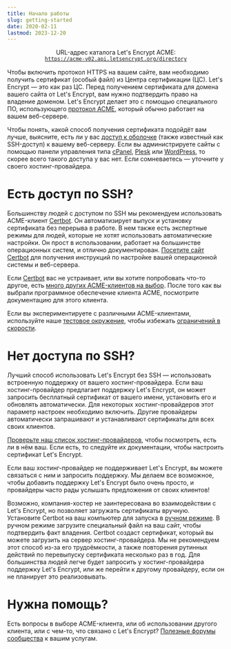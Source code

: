 ```yaml
---
title: Начало работы
slug: getting-started
date: 2020-02-11
lastmod: 2023-12-20
---
```


<div style="display: flex; flex-direction: column; align-items: center; margin-bottom: 15px;">
  <div>URL-адрес каталога Let's Encrypt ACME:</div>
  <div><a href="https://acme-v02.api.letsencrypt.org"><code>https://acme-v02.api.letsencrypt.org/directory</code></a></div>
</div>

Чтобы включить протокол HTTPS на вашем сайте, вам необходимо получить сертификат (особый файл) из Центра сертификации (ЦС). Let's Encrypt — это как раз ЦС. Перед получением сертификата для домена вашего сайта от Let's Encrypt, вам нужно подтвердить право на владение доменом. Let's Encrypt делает это с помощью специального ПО, использующего [протокол ACME](https://tools.ietf.org/html/rfc8555), который обычно работает на вашем веб-сервере.

Чтобы понять, какой способ получения сертификата подойдёт вам лучше, выясните, есть ли у вас [доступ к оболочке](https://en.wikipedia.org/wiki/Shell_account) (также известный как SSH-доступ) к вашему веб-серверу. Если вы администрируете сайты с помощью панели управления типа [cPanel](https://cpanel.net/), [Plesk](https://www.plesk.com/) или [WordPress](https://wordpress.org/), то скорее всего такого доступа у вас нет. Если сомневаетесь — уточните у своего хостинг-провайдера.

# Есть доступ по SSH?

Большинству людей с доступом по SSH мы рекомендуем использовать ACME-клиент [Certbot][]. Он автоматизирует выпуск и установку сертификата без перерыва в работе. В нем также есть экспертные режимы для людей, которые не хотят использовать автоматические настройки. Он прост в использовании, работает на большинстве операционных систем, и отлично документирован. [Посетите сайт Certbot][Certbot] для получения инструкций по настройке вашей операционной системы и веб-сервера.

Если [Certbot][] вас не устраивает, или вы хотите попробовать что-то другое, есть [много других ACME-клиентов на выбор](/docs/client-options).  После того как вы выбрали программное обеспечение клиента ACME, посмотрите документацию для этого клиента.

Если вы экспериментируете с различными ACME-клиентами, используйте наше [тестовое окружение](/docs/staging-environment), чтобы избежать [ограничений в скорости](/docs/rate-limits).

# Нет доступа по SSH?

Лучший способ использовать Let's Encrypt без SSH — использовать встроенную поддержку от вашего хостинг-провайдера. Если ваш хостинг-провайдер предлагает поддержку Let's Encrypt, он может запросить бесплатный сертификат от вашего имени, установить его и обновлять автоматически. Для некоторых хостинг-провайдеров этот параметр настроек необходимо включить. Другие провайдеры автоматически запрашивают и устанавливают сертификаты для всех своих клиентов.

[Проверьте наш список хостинг-провайдеров](https://community.letsencrypt.org/t/web-hosting-who-support-lets-encrypt/6920), чтобы посмотреть, есть ли в нём ваш. Если есть, то следуйте их документации, чтобы настроить сертификат Let's Encrypt.

Если ваш хостинг-провайдер не поддерживает Let's Encrypt, вы можете связаться с ним и запросить поддержку. Мы делаем все возможное, чтобы добавить поддержку Let's Encrypt было очень просто, и провайдеры часто рады услышать предложения от своих клиентов!

Возможно, компания-хостер не заинтересована во взаимодействии с Let's Encrypt, но позволяет загружать сертификаты вручную. Установите Certbot на ваш компьютер для запуска в [ручном режиме](https://certbot.eff.org/docs/using.html#manual). В ручном режиме загрузите специальный файл на ваш сайт, чтобы подтвердить факт владения. Certbot создаст сертификат, который вы можете загрузить на сервер хостинг-провайдера. Мы не рекомендуем этот способ из-за его трудоёмкости, а также повторения рутинных действий по перевыпуску сертификата несколько раз в год. Для большинства людей легче будет запросить у хостинг-провайдера поддержку Let's Encrypt, или же перейти к другому провайдеру, если он не планирует это реализовывать.

# Нужна помощь?

Есть вопросы в выборе ACME-клиента, или об использовании другого клиента, или с чем-то, что связано с Let's Encrypt? [Полезные форумы сообщества](https://community.letsencrypt.org/) к вашим услугам.

[Certbot]: https://certbot.eff.org/ "Certbot"

[Certbot]: https://certbot.eff.org/ "Certbot"
